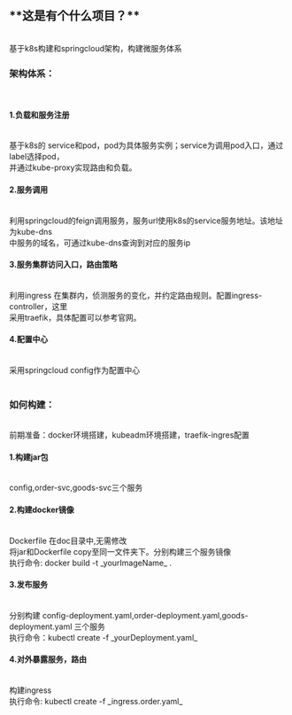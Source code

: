<h2>**这是有个什么项目？**</h2></br>
基于k8s构建和springcloud架构，构建微服务体系</br>
<h3>架构体系：</h3></br>
<h4>1.负载和服务注册</h4></br>
    基于k8s的 service和pod，pod为具体服务实例；service为调用pod入口，通过label选择pod，</br>
    并通过kube-proxy实现路由和负载。</br>
<h4>2.服务调用</h4></br>
    利用springcloud的feign调用服务，服务url使用k8s的service服务地址。该地址为kube-dns</br>
    中服务的域名，可通过kube-dns查询到对应的服务ip</br>
<h4>3.服务集群访问入口，路由策略</h4></br>
    利用ingress 在集群内，侦测服务的变化，并约定路由规则。配置ingress-controller，这里</br>
    采用traefik，具体配置可以参考官网。</br>
<h4>4.配置中心</h4></br>
    采用springcloud config作为配置中心</br>
</br>
<h3>如何构建：</h3></br>
前期准备：docker环境搭建，kubeadm环境搭建，traefik-ingres配置</br>
<h4>1.构建jar包</h4></br>
    config,order-svc,goods-svc三个服务</br>
<h4>2.构建docker镜像</h4></br>
    Dockerfile 在doc目录中,无需修改</br>
    将jar和Dockerfile copy至同一文件夹下。分别构建三个服务镜像</br>
    执行命令: docker build -t _yourImageName_ .</br>
<h4>3.发布服务</h4></br>
    分别构建 config-deployment.yaml,order-deployment.yaml,goods-deployment.yaml 三个服务</br>
    执行命令：kubectl create -f _yourDeployment.yaml_</br>
<h4>4.对外暴露服务，路由</h4></br>
    构建ingress </br>
    执行命令: kubectl create -f _ingress.order.yaml_</br>
    
    
